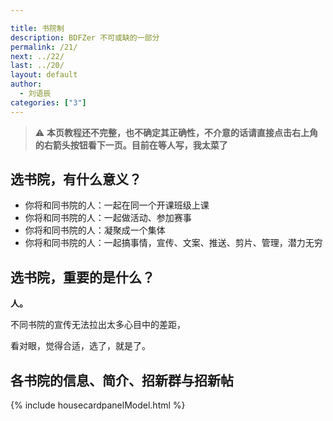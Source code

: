 ```yaml
---

title: 书院制
description: BDFZer 不可或缺的一部分
permalink: /21/
next: ../22/
last: ../20/
layout: default
author:
  - 刘语辰
categories: ["3"]
---
```



> ⚠ **本页教程还不完整，也不确定其正确性，不介意的话请直接点击右上角的右箭头按钮看下一页。目前在等人写，我太菜了**


## 选书院，有什么意义？

- 你将和同书院的人：一起在同一个开课班级上课
- 你将和同书院的人：一起做活动、参加赛事
- 你将和同书院的人：凝聚成一个集体
- 你将和同书院的人：一起搞事情，宣传、文案、推送、剪片、管理，潜力无穷

## 选书院，重要的是什么？

**人。**

不同书院的宣传无法拉出太多心目中的差距，

看对眼，觉得合适，选了，就是了。

## 各书院的信息、简介、招新群与招新帖

<!-- 这里写了一个简单的卡片系统，模板写好了，请前往 https://pkuschool.github.io/intro/21/ 查看效果-->

{% include housecardpanelModel.html %}
